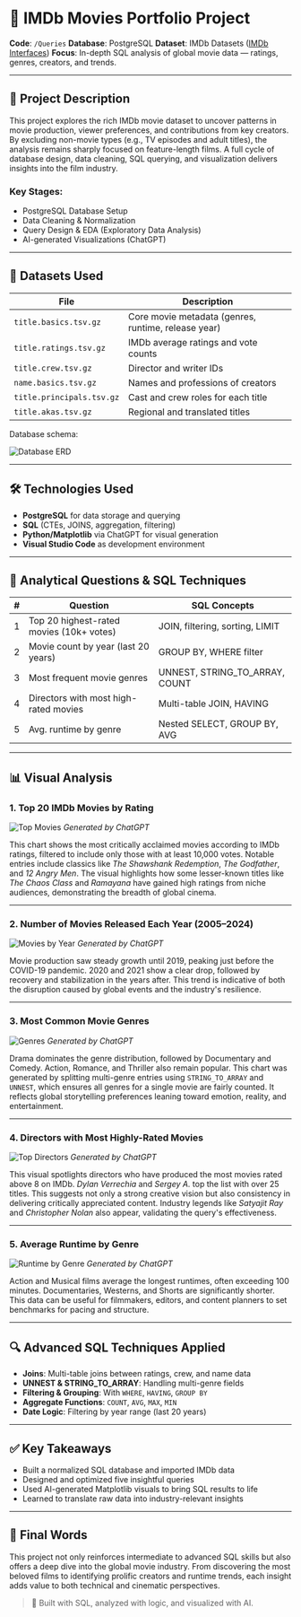 # 🎥 IMDb Movies Portfolio Project

**Code**: `/Queries`
**Database**: PostgreSQL
**Dataset**: IMDb Datasets ([IMDb Interfaces](https://www.imdb.com/interfaces/))
**Focus**: In-depth SQL analysis of global movie data — ratings, genres, creators, and trends.

---

## 📌 Project Description

This project explores the rich IMDb movie dataset to uncover patterns in movie production, viewer preferences, and contributions from key creators. By excluding non-movie types (e.g., TV episodes and adult titles), the analysis remains sharply focused on feature-length films. A full cycle of database design, data cleaning, SQL querying, and visualization delivers insights into the film industry.

### Key Stages:

* PostgreSQL Database Setup
* Data Cleaning & Normalization
* Query Design & EDA (Exploratory Data Analysis)
* AI-generated Visualizations (ChatGPT)

---

## 📁 Datasets Used

| File                      | Description                                         |
| ------------------------- | --------------------------------------------------- |
| `title.basics.tsv.gz`     | Core movie metadata (genres, runtime, release year) |
| `title.ratings.tsv.gz`    | IMDb average ratings and vote counts                |
| `title.crew.tsv.gz`       | Director and writer IDs                             |
| `name.basics.tsv.gz`      | Names and professions of creators                   |
| `title.principals.tsv.gz` | Cast and crew roles for each title                  |
| `title.akas.tsv.gz`       | Regional and translated titles                      |

Database schema:

![Database ERD](sandbox:/mnt/data/Flow%20chart%20of%20complete%20database.png)

---

## 🛠️ Technologies Used

* **PostgreSQL** for data storage and querying
* **SQL** (CTEs, JOINS, aggregation, filtering)
* **Python/Matplotlib** via ChatGPT for visual generation
* **Visual Studio Code** as development environment

---

## 🧐 Analytical Questions & SQL Techniques

|  # | Question                                 | SQL Concepts                     |
| -: | ---------------------------------------- | -------------------------------- |
|  1 | Top 20 highest-rated movies (10k+ votes) | JOIN, filtering, sorting, LIMIT  |
|  2 | Movie count by year (last 20 years)      | GROUP BY, WHERE filter           |
|  3 | Most frequent movie genres               | UNNEST, STRING\_TO\_ARRAY, COUNT |
|  4 | Directors with most high-rated movies    | Multi-table JOIN, HAVING         |
|  5 | Avg. runtime by genre                    | Nested SELECT, GROUP BY, AVG     |

---

## 📊 Visual Analysis

### 1. Top 20 IMDb Movies by Rating

![Top Movies](sandbox:/mnt/data/top_20_movies_bar_chart.png)
*Generated by ChatGPT*

This chart shows the most critically acclaimed movies according to IMDb ratings, filtered to include only those with at least 10,000 votes. Notable entries include classics like *The Shawshank Redemption*, *The Godfather*, and *12 Angry Men*. The visual highlights how some lesser-known titles like *The Chaos Class* and *Ramayana* have gained high ratings from niche audiences, demonstrating the breadth of global cinema.

---

### 2. Number of Movies Released Each Year (2005–2024)

![Movies by Year](sandbox:/mnt/data/movies_per_year_2005_2024.png)
*Generated by ChatGPT*

Movie production saw steady growth until 2019, peaking just before the COVID-19 pandemic. 2020 and 2021 show a clear drop, followed by recovery and stabilization in the years after. This trend is indicative of both the disruption caused by global events and the industry's resilience.

---

### 3. Most Common Movie Genres

![Genres](sandbox:/mnt/data/most_common_movie_genres.png)
*Generated by ChatGPT*

Drama dominates the genre distribution, followed by Documentary and Comedy. Action, Romance, and Thriller also remain popular. This chart was generated by splitting multi-genre entries using `STRING_TO_ARRAY` and `UNNEST`, which ensures all genres for a single movie are fairly counted. It reflects global storytelling preferences leaning toward emotion, reality, and entertainment.

---

### 4. Directors with Most Highly-Rated Movies

![Top Directors](sandbox:/mnt/data/top_directors_high_rated_movies.png)
*Generated by ChatGPT*

This visual spotlights directors who have produced the most movies rated above 8 on IMDb. *Dylan Verrechia* and *Sergey A.* top the list with over 25 titles. This suggests not only a strong creative vision but also consistency in delivering critically appreciated content. Industry legends like *Satyajit Ray* and *Christopher Nolan* also appear, validating the query's effectiveness.

---

### 5. Average Runtime by Genre

![Runtime by Genre](sandbox:/mnt/data/avg_runtime_by_genre_darkgrid.png)
*Generated by ChatGPT*

Action and Musical films average the longest runtimes, often exceeding 100 minutes. Documentaries, Westerns, and Shorts are significantly shorter. This data can be useful for filmmakers, editors, and content planners to set benchmarks for pacing and structure.

---

## 🔍 Advanced SQL Techniques Applied

* **Joins**: Multi-table joins between ratings, crew, and name data
* **UNNEST & STRING\_TO\_ARRAY**: Handling multi-genre fields
* **Filtering & Grouping**: With `WHERE`, `HAVING`, `GROUP BY`
* **Aggregate Functions**: `COUNT`, `AVG`, `MAX`, `MIN`
* **Date Logic**: Filtering by year range (last 20 years)

---

## ✅ Key Takeaways

* Built a normalized SQL database and imported IMDb data
* Designed and optimized five insightful queries
* Used AI-generated Matplotlib visuals to bring SQL results to life
* Learned to translate raw data into industry-relevant insights

---

## 🌟 Final Words

This project not only reinforces intermediate to advanced SQL skills but also offers a deep dive into the global movie industry. From discovering the most beloved films to identifying prolific creators and runtime trends, each insight adds value to both technical and cinematic perspectives.

> 🔧 Built with SQL, analyzed with logic, and visualized with AI.
